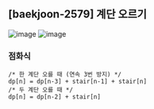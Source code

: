 ## [baekjoon-2579] 계단 오르기

![image](https://user-images.githubusercontent.com/22045163/98138014-02aba400-1f06-11eb-96da-fb16f6fbe374.png)
![image](https://user-images.githubusercontent.com/22045163/98138054-0d663900-1f06-11eb-8eb6-2f69fbc7e019.png)

### 점화식

```
/* 한 계단 오를 때 (연속 3번 방지) */
dp[n] = dp[n-3] + stair[n-1] + stair[n]
/* 두 계단 오를 때 */
dp[n] = dp[n-2] + stair[n]
```
